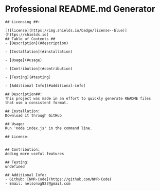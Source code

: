 # Professional README.md Generator
    ## Licensing ##:

    [![license](https://img.shields.io/badge/license--blue)](https://shields.io)
    ## Table of Contents ##
    - [Description](#description)

    - [Installation](#installation)

    - [Usage](#usage)

    - [Contribution](#contribution)

    - [Testing](#testing)

    - [Additional Info](#additional-info)

    ## Description##:
    This project was made in an effort to quickly generate README files that use a consistent format.

    ## Installation:
    Download it through GitHub

    ## Usage:
    Run 'node index.js' in the command line.

    ## License:
    

    ## Contribution:
    Adding more useful features

    ## Testing:
    undefined

    ## Additional Info:
    - Github: [NMR-Code](https://github.com/NMR-Code)
    - Email: nelsonog827@gmail.com 
